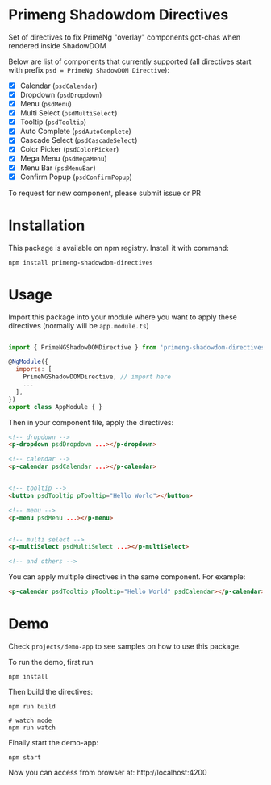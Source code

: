 # Primeng Shadowdom Directives
Set of directives to fix PrimeNg "overlay" components got-chas when rendered inside ShadowDOM

Below are list of components that currently supported (all directives start with prefix `psd = PrimeNg ShadowDOM Directive`):
- [x] Calendar (`psdCalendar`)
- [x] Dropdown (`psdDropdown`)
- [x] Menu (`psdMenu`)
- [x] Multi Select (`psdMultiSelect`)
- [x] Tooltip (`psdTooltip`)
- [x] Auto Complete (`psdAutoComplete`)
- [x] Cascade Select (`psdCascadeSelect`)
- [x] Color Picker (`psdColorPicker`)
- [x] Mega Menu (`psdMegaMenu`)
- [x] Menu Bar (`psdMenuBar`)
- [x] Confirm Popup (`psdConfirmPopup`)

To request for new component, please submit issue or PR
# Installation
This package is available on npm registry. Install it with command:
```
npm install primeng-shadowdom-directives
```
# Usage
Import this package into your module where you want to apply these directives (normally will be `app.module.ts`)
```js

import { PrimeNGShadowDOMDirective } from 'primeng-shadowdom-directives';

@NgModule({
  imports: [
    PrimeNGShadowDOMDirective, // import here
    ...
  ],
})
export class AppModule { }
```
Then in your component file, apply the directives:
```html
<!-- dropdown -->
<p-dropdown psdDropdown ...></p-dropdown>

<!-- calendar -->
<p-calendar psdCalendar ...></p-calendar>


<!-- tooltip -->
<button psdTooltip pTooltip="Hello World"></button>

<!-- menu -->
<p-menu psdMenu ...></p-menu>


<!-- multi select -->
<p-multiSelect psdMultiSelect ...></p-multiSelect>

<!-- and others -->
```
You can apply multiple directives in the same component. For example:
```html
<p-calendar psdTooltip pTooltip="Hello World" psdCalendar></p-calendar>
```

# Demo
Check `projects/demo-app` to see samples on how to use this package.

To run the demo, first run
```
npm install
```
Then build the directives:
```
npm run build

# watch mode
npm run watch
```
Finally start the demo-app:
```
npm start
```
Now you can access from browser at: http://localhost:4200